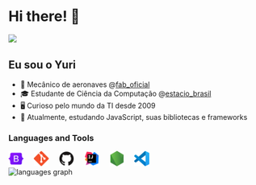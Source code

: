 # Hi there! 👋
<a href="https://www.linkedin.com/in/weslley-yuri-570a0a308/" target="_blank"><img loading="lazy" src="https://img.shields.io/badge/-LinkedIn-%230077B5?style=for-the-badge&logo=linkedin&logoColor=white" target="_blank"></a>

## Eu sou o Yuri

- 🚁 Mecânico de aeronaves @[fab_oficial](https://www.fab.mil.br/index.php)
- 🎓 Estudante de Ciência da Computação @[estacio_brasil](https://estacio.br/)
- 🖥 Curioso pelo mundo da TI desde 2009
- 🔭 Atualmente, estudando JavaScript, suas bibliotecas e frameworks

### Languages and Tools

<div align="left" justify-content="space-around">
    <img src="https://github.com/devicons/devicon/blob/master/icons/bootstrap/bootstrap-original.svg" height="30" alt="Bootstrap logo">
    <img width ="12"/>
    <img src="https://raw.githubusercontent.com/devicons/devicon/master/icons/git/git-plain.svg" height="30" alt="Git logo"/>
    <img width="12"/>
    <img src="https://github.com/devicons/devicon/blob/master/icons/github/github-original.svg" height="30" alt="Github logo"/>
    <img width="12"/>
    <img src="https://github.com/devicons/devicon/blob/master/icons/intellij/intellij-original.svg" height="30" alt="Intellij logo"/>
    <img width="12"/>
    <img src="https://github.com/devicons/devicon/blob/master/icons/nodejs/nodejs-original.svg" height="30" alt="NodeJs logo"/>
    <img width="12"/>
    <img src="https://github.com/devicons/devicon/blob/master/icons/vscode/vscode-original.svg" height="30" alt="VSCode logo"/>
    <img width="12"/>
</div>

<img src="https://github-readme-stats.vercel.app/api/top-langs?username=yuri-weasley&locale=en&hide_title=false&layout=compact&card_width=320&langs_count=5&theme=transparent&hide_border=false&order=2" height="150" alt="languages graph"  />